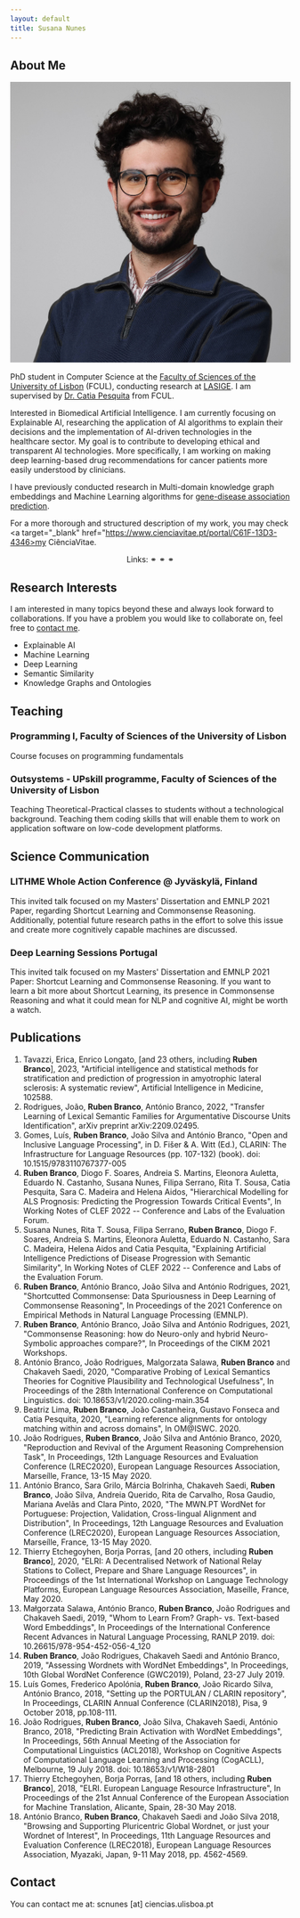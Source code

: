 ```yaml
---
layout: default
title: Susana Nunes
---
```


## About Me

<img class="profile-picture" src="me.jpg">

PhD student in Computer Science at the <a target="_blank" href="https://ciencias.ulisboa.pt/">Faculty of Sciences of the University of Lisbon</a> (FCUL), conducting research at <a target="_blank" href="https://www.lasige.pt/">LASIGE</a>. I am supervised by <a target="_blank" href="http://www.di.fc.ul.pt/~catiapesquita/"> Dr. Catia Pesquita</a> from FCUL.

Interested in Biomedical Artificial Intelligence. I am currently focusing on Explainable AI, researching the application of AI algorithms to explain their decisions and the implementation of AI-driven technologies in the healthcare sector. My goal is to contribute to developing ethical and transparent AI technologies. More specifically, I am working on making deep learning-based drug recommendations for cancer patients more easily understood by clinicians. 

I have previously conducted research in Multi-domain knowledge graph embeddings and Machine Learning algorithms for <a target="_blank" href="https://jbiomedsem.biomedcentral.com/articles/10.1186/s13326-023-00291-x">gene-disease association prediction</a>.

For a more thorough and structured description of my work, you may check <a target="_blank" href="https://www.cienciavitae.pt/portal/C61F-13D3-4346>my CiênciaVitae</a>.

<p align="center">
Links:
  <a target="_blank" href="https://scholar.google.com/citations?hl=en&user=-lwlWq4AAAAJ"><i class="fas fa-graduation-cap"></i></a> ⚭
  <a target="_blank" href="https://orcid.org/0000-0002-0160-5875"><i class="fab fa-orcid"></i></a> ⚭
  <a target="_blank" href="https://github.com/SusanaPNunes"><i class="fab fa-github"></i></a> ⚭
  <a target="_blank" href="https://www.linkedin.com/in/susana-cpnunes/"><i class="fab fa-linkedin"></i></a>
</p>


## Research Interests

I am interested in many topics beyond these and always look forward to collaborations. If you have a problem you would like to collaborate on, feel free to [contact me](#contact).

* Explainable AI
* Machine Learning
* Deep Learning
* Semantic Similarity
* Knowledge Graphs and Ontologies

## Teaching

### Programming I, Faculty of Sciences of the University of Lisbon

Course focuses on programming fundamentals

### Outsystems - UPskill programme, Faculty of Sciences of the University of Lisbon

Teaching Theoretical-Practical classes to students without a technological background. Teaching them coding skills that will enable them to work on application software on low-code development platforms.

## Science Communication

### LITHME Whole Action Conference @ Jyväskylä, Finland

This invited talk focused on my Masters' Dissertation and EMNLP 2021 Paper, regarding Shortcut Learning and Commonsense Reasoning. Additionally, potential future research paths in the effort to solve this issue and create more cognitively capable machines are discussed.

### Deep Learning Sessions Portugal <a target="_blank" href="https://www.youtube.com/watch?v=o9oEjnSjtPA"><i class="fab fa-youtube"></i></a>

This invited talk focused on my Masters' Dissertation and EMNLP 2021 Paper: Shortcut Learning and Commonsense Reasoning. If you want to learn a bit more about Shortcut Learning, its presence in Commonsense Reasoning and what it could mean for NLP and cognitive AI, might be worth a watch.

## Publications

1. Tavazzi, Erica, Enrico Longato, [and 23 others, including **Ruben Branco**], 2023, "Artificial intelligence and statistical methods for stratification and prediction of progression in amyotrophic lateral sclerosis: A systematic review", Artificial Intelligence in Medicine, 102588.
2. Rodrigues, João, **Ruben Branco**, António Branco, 2022, "Transfer Learning of Lexical Semantic Families for Argumentative Discourse Units Identification", arXiv preprint arXiv:2209.02495.
3. Gomes, Luís, **Ruben Branco**, João Silva and António Branco, "Open and Inclusive Language Processing", in D. Fišer & A. Witt (Ed.), CLARIN: The Infrastructure for Language Resources (pp. 107-132) (book). doi: 10.1515/9783110767377-005
4. **Ruben Branco**, Diogo F. Soares, Andreia S. Martins, Eleonora Auletta, Eduardo N. Castanho, Susana Nunes, Filipa Serrano, Rita T. Sousa, Catia Pesquita, Sara C. Madeira and Helena Aidos, "Hierarchical Modelling for ALS Prognosis: Predicting the Progression Towards Critical Events", In Working Notes of CLEF 2022 -- Conference and Labs of the Evaluation Forum.
5. Susana Nunes, Rita T. Sousa, Filipa Serrano, **Ruben Branco**, Diogo F. Soares, Andreia S. Martins, Eleonora Auletta, Eduardo N. Castanho, Sara C. Madeira, Helena Aidos and Catia Pesquita, "Explaining Artificial Intelligence Predictions of Disease Progression with Semantic Similarity", In Working Notes of CLEF 2022 -- Conference and Labs of the Evaluation Forum.
6. **Ruben Branco**, António Branco, João Silva and António Rodrigues, 2021, "Shortcutted Commonsense: Data Spuriousness in Deep Learning of Commonsense Reasoning", In Proceedings of the 2021 Conference on Empirical Methods in Natural Language Processing (EMNLP).
7. **Ruben Branco**, António Branco, João Silva and António Rodrigues, 2021, "Commonsense Reasoning: how do Neuro-only and hybrid Neuro-Symbolic approaches compare?", In Proceedings of the CIKM 2021 Workshops.
8. António Branco, João Rodrigues, Malgorzata Salawa, **Ruben Branco** and Chakaveh Saedi, 2020, "Comparative Probing of Lexical Semantics Theories for Cognitive Plausibility and Technological Usefulness", In Proceedings of the 28th International Conference on Computational Linguistics. doi: 10.18653/v1/2020.coling-main.354
9. Beatriz Lima, **Ruben Branco**, João Castanheira, Gustavo Fonseca and Catia Pesquita, 2020, "Learning reference alignments for ontology matching within and across domains", In OM@ISWC. 2020.
10. João Rodrigues, **Ruben Branco**, João Silva and António Branco, 2020, "Reproduction and Revival of the Argument Reasoning Comprehension Task", In Proceedings, 12th Language Resources and Evaluation Conference (LREC2020), European Language Resources Association, Marseílle, France, 13-15 May 2020.
11. António Branco, Sara Grilo, Márcia Bolrinha, Chakaveh Saedi, **Ruben Branco**, João Silva, Andreia Querido, Rita de Carvalho, Rosa Gaudio, Mariana Avelãs and Clara Pinto, 2020, "The MWN.PT WordNet for Portuguese: Projection, Validation, Cross-lingual Alignment and Distribution", In Proceedings, 12th Language Resources and Evaluation Conference (LREC2020), European Language Resources Association, Marseílle, France, 13-15 May 2020.
12. Thierry Etchegoyhen, Borja Porras, [and 20 others, including **Ruben Branco**], 2020, "ELRI: A Decentralised Network of National Relay Stations to Collect, Prepare and Share Language Resources", in Proceedings of the 1st International Workshop on Language Technology Platforms, European Language Resources Association, Maseílle, France, May 2020.
13. Małgorzata Salawa, António Branco, **Ruben Branco**, João Rodrigues and Chakaveh Saedi, 2019, "Whom to Learn From? Graph- vs. Text-based Word Embeddings", In Proceedings of the International Conference Recent Advances in Natural Language Processing, RANLP 2019. doi: 10.26615/978-954-452-056-4_120
14. **Ruben Branco**, João Rodrigues, Chakaveh Saedi and António Branco, 2019, "Assessing Wordnets with WordNet Embeddings", In Proceedings, 10th Global WordNet Conference (GWC2019), Poland, 23-27 July 2019.
15. Luís Gomes, Frederico Apolónia, **Ruben Branco**, João Ricardo Silva, António Branco, 2018, "Setting up the PORTULAN / CLARIN repository", In Proceedings, CLARIN Annual Conference (CLARIN2018), Pisa, 9 October 2018, pp.108-111.
16. João Rodrigues, **Ruben Branco**, João Silva, Chakaveh Saedi, António Branco, 2018, "Predicting Brain Activation with WordNet Embeddings", In Proceedings, 56th Annual Meeting of the Association for Computational Linguistics (ACL2018), Workshop on Cognitive Aspects of Computational Language Learning and Processing (CogACLL), Melbourne, 19 July 2018. doi: 10.18653/v1/W18-2801
17. Thierry Etchegoyhen, Borja Porras, [and 18 others, including **Ruben Branco**], 2018, "ELRI. European Language Resource Infrastructure", In Proceedings of the 21st Annual Conference of the European Association for Machine Translation, Alicante, Spain, 28-30 May 2018.
18. António Branco, **Ruben Branco**, Chakaveh Saedi and João Silva 2018, "Browsing and Supporting Pluricentric Global Wordnet, or just your Wordnet of Interest", In Proceedings, 11th Language Resources and Evaluation Conference (LREC2018), European Language Resources Association, Myazaki, Japan, 9-11 May 2018, pp. 4562-4569.

## Contact

You can contact me at: scnunes [at] ciencias.ulisboa.pt
